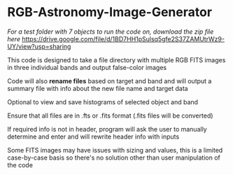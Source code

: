 # RGB-Astronomy-Image-Generator

*For a test folder with 7 objects to run the code on, download the zip file here* https://drive.google.com/file/d/1BD7HH1pSulsq5gfe2S37ZAMUtrWz9-UY/view?usp=sharing

This code is designed to take a file directory with multiple RGB FITS images in three individual bands and output false-color images

Code will also **rename files** based on target and band and will output a summary file with info about the new file name and target data

Optional to view and save histograms of selected object and band

Ensure that all files are in .fts or .fits format (.fits files will be converted)

If required info is not in header, program will ask the user to manually determine and enter and will rewrite header info with inputs

Some FITS images may have issues with sizing and values, this is a limited case-by-case basis so there's no solution other than user manipulation of the code
